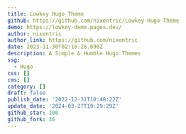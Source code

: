 ```yaml
---
title: Lowkey Hugo Theme
github: https://github.com/nixentric/Lowkey-Hugo-Theme
demo: https://lowkey-demo.pages.dev/
author: nixentric
author_link: https://github.com/nixentric
date: 2023-11-30T02:16:28.690Z
description: A Simple & Humble Hugo Themes
ssg:
  - Hugo
css: []
cms: []
category: []
draft: false
publish_date: '2022-12-31T10:48:22Z'
update_date: '2024-03-27T19:29:29Z'
github_star: 100
github_fork: 36
---
```

